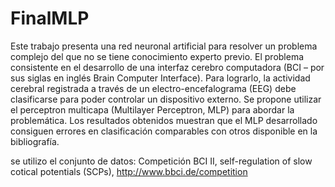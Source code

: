 # FinalMLP
Este trabajo presenta una red neuronal artificial para resolver un problema complejo del que no se
tiene conocimiento experto previo. El problema consistente en el desarrollo de una interfaz cerebro
computadora (BCI – por sus siglas en inglés Brain Computer Interface). Para lograrlo, la actividad
cerebral registrada a través de un electro-encefalograma (EEG) debe clasificarse para poder
controlar un dispositivo externo.
Se propone utilizar el perceptron multicapa (Multilayer Perceptron, MLP) para abordar la
problemática.
Los resultados obtenidos muestran que el MLP desarrollado consiguen errores en clasificación
comparables con otros disponible en la bibliografía.

se utilizo el conjunto de datos: 
Competición BCI II, self-regulation of slow cotical potentials (SCPs), http://www.bbci.de/competition
